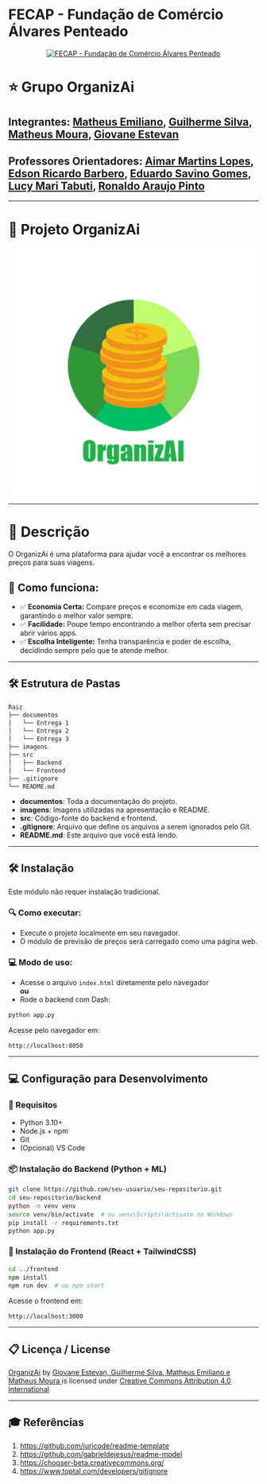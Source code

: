 
# FECAP - Fundação de Comércio Álvares Penteado

<p align="center">
<a href="https://www.fecap.br/">
<img src="https://encrypted-tbn0.gstatic.com/images?q=tbn:ANd9GcRhZPrRa89Kma0ZZogxm0pi-tCn_TLKeHGVxywp-LXAFGR3B1DPouAJYHgKZGV0XTEf4AE&usqp=CAU" alt="FECAP - Fundação de Comércio Álvares Penteado" border="0">
</a>
</p>

# ⭐ Grupo OrganizAi

## Integrantes: <a href="https://www.linkedin.com/in/matheus-emiliano/">Matheus Emiliano</a>, <a href="https://www.linkedin.com/in/guilherme-carvalho-da-silva-7996b0197/">Guilherme Silva</a>, <a href="https://www.linkedin.com/in/mmoura97/">Matheus Moura</a>, <a href="https://www.linkedin.com/in/giovane-estevan/">Giovane Estevan</a>

## Professores Orientadores: <a href="https://www.linkedin.com/in/aimarlopes/">Aimar Martins Lopes</a>, <a href="https://br.linkedin.com/in/edsonbarbero">Edson Ricardo Barbero</a>, <a href="https://br.linkedin.com/in/eduardo-savino-gomes-77833a10">Eduardo Savino Gomes</a>, <a href="https://br.linkedin.com/in/lucymari">Lucy Mari Tabuti</a>, <a href="https://br.linkedin.com/in/ronaldo-araujo-pinto-3542811a">Ronaldo Araujo Pinto</a>
---

# 📱 Projeto OrganizAi

<p align="center">
  <img src="imagens/organizai_icon (1).png" alt="Tela de Login" width="500">
</p>

---

# 📜 Descrição

O OrganizAi é uma plataforma para ajudar você a encontrar os melhores preços para suas viagens.

## 💸 Como funciona:

- ✅ **Economia Certa:** Compare preços e economize em cada viagem, garantindo o melhor valor sempre. 
- ✅ **Facilidade:** Poupe tempo encontrando a melhor oferta sem precisar abrir vários apps. 
- ✅ **Escolha Inteligente:** Tenha transparência e poder de escolha, decidindo sempre pelo que te atende melhor.

---

## 🛠 Estrutura de Pastas

```
Raiz
├── documentos
│   └── Entrega 1
│   └── Entrega 2
│   └── Entrega 3
├── imagens
├── src
│   ├── Backend
│   └── Frontend
├── .gitignore
└── README.md
```

- **documentos**: Toda a documentação do projeto.  
- **imagens**: Imagens utilizadas na apresentação e README.  
- **src**: Código-fonte do backend e frontend.  
- **.gitignore**: Arquivo que define os arquivos a serem ignorados pelo Git.  
- **README.md**: Este arquivo que você está lendo.  

---

## 🛠 Instalação

Este módulo não requer instalação tradicional.

### 🔍 Como executar:

- Execute o projeto localmente em seu navegador.
- O módulo de previsão de preços será carregado como uma página web.

### 💻 Modo de uso:

- Acesse o arquivo `index.html` diretamente pelo navegador  
**ou**  
- Rode o backend com Dash:

```bash
python app.py
```

Acesse pelo navegador em:
```
http://localhost:8050
```

---

## 💻 Configuração para Desenvolvimento

### 🔧 Requisitos

- Python 3.10+
- Node.js + npm
- Git
- (Opcional) VS Code

### 📦 Instalação do Backend (Python + ML)

```bash
git clone https://github.com/seu-usuario/seu-repositorio.git
cd seu-repositorio/backend
python -m venv venv
source venv/bin/activate  # ou venv\Scripts\activate no Windows
pip install -r requirements.txt
python app.py
```

### 🎨 Instalação do Frontend (React + TailwindCSS)

```bash
cd ../frontend
npm install
npm run dev  # ou npm start
```

Acesse o frontend em:
```
http://localhost:3000
```

---

## 📋 Licença / License

<p xmlns:cc="http://creativecommons.org/ns#" xmlns:dct="http://purl.org/dc/terms/">
<a property="dct:title" rel="cc:attributionURL" href="https://github.com/2024-2-NADS3/Projeto3/tree/main">OrganizAi</a> by
<a rel="cc:attributionURL dct:creator" property="cc:attributionName" href="https://github.com/2024-2-NADS3/Projeto3/tree/main">
Giovane Estevan, Guilherme Silva, Matheus Emiliano e Matheus Moura
</a> is licensed under 
<a href="https://creativecommons.org/licenses/by/4.0/?ref=chooser-v1" target="_blank" rel="license noopener noreferrer">Creative Commons Attribution 4.0 International</a>
</p>

---

## 🎓 Referências

1. https://github.com/iuricode/readme-template  
2. https://github.com/gabrieldejesus/readme-model  
3. https://chooser-beta.creativecommons.org/  
4. https://www.toptal.com/developers/gitignore  
